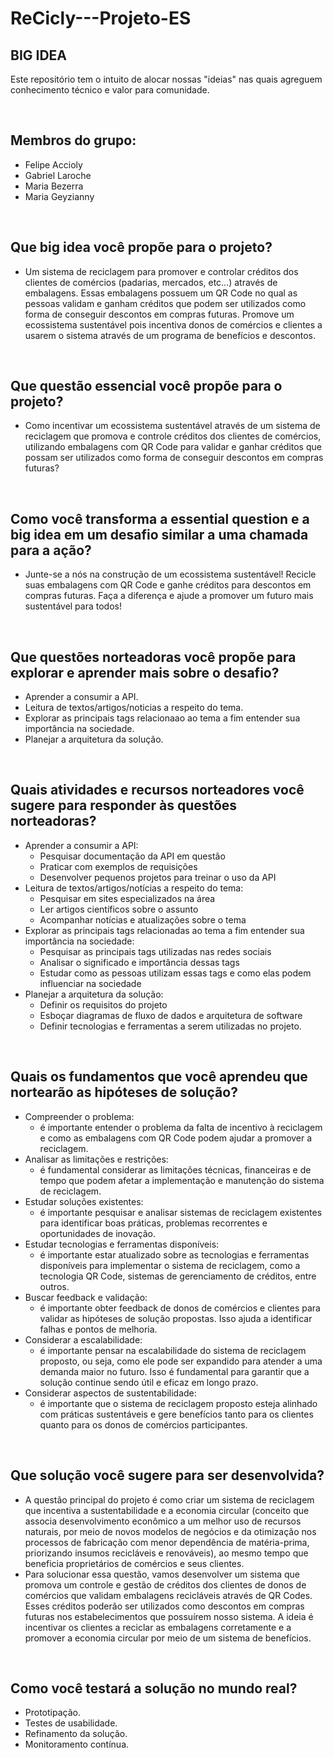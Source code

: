 # ReCicly---Projeto-ES

## BIG IDEA
Este repositório tem o intuito de alocar nossas "ideias" nas quais agreguem conhecimento técnico e valor para comunidade.

<br>

## Membros do grupo:
- Felipe Accioly  
- Gabriel Laroche  
- Maria Bezerra  
- Maria Geyzianny  

<br>

## ​Que big idea você propõe para o projeto?
- Um sistema de reciclagem para promover e controlar créditos dos clientes de comércios (padarias, mercados, etc…) através de embalagens. Essas embalagens possuem um QR Code no qual as pessoas validam e ganham créditos que podem ser utilizados como forma de conseguir descontos em compras futuras. Promove um ecossistema sustentável pois incentiva donos de comércios e clientes a usarem o sistema através de um programa de benefícios e descontos.

<br>

## Que questão essencial você propõe para o projeto?
- Como incentivar um ecossistema sustentável através de um sistema de reciclagem que promova e controle créditos dos clientes de comércios, utilizando embalagens com QR Code para validar e ganhar créditos que possam ser utilizados como forma de conseguir descontos em compras futuras?

<br>

## Como você transforma a essential question e a big idea em um desafio similar a uma chamada para a ação?
- Junte-se a nós na construção de um ecossistema sustentável! Recicle suas embalagens com QR Code e ganhe créditos para descontos em compras futuras. Faça a diferença e ajude a promover um futuro mais sustentável para todos!

<br>

## Que questões norteadoras você propõe para explorar e aprender mais sobre o desafio?
- Aprender a consumir a API.
- Leitura de textos/artigos/noticias a respeito do tema.
- Explorar as principais tags relacionaao ao tema a fim entender sua importância na sociedade.
- Planejar a arquitetura da solução.

<br>

## Quais atividades e recursos norteadores você sugere para responder às questões norteadoras?
- Aprender a consumir a API:
  * Pesquisar documentação da API em questão
  *  Praticar com exemplos de requisições
  *  Desenvolver pequenos projetos para treinar o uso da API
- Leitura de textos/artigos/notícias a respeito do tema:
  *  Pesquisar em sites especializados na área
  *  Ler artigos científicos sobre o assunto
  *  Acompanhar notícias e atualizações sobre o tema
- Explorar as principais tags relacionadas ao tema a fim entender sua importância na sociedade:
  *  Pesquisar as principais tags utilizadas nas redes sociais
  * Analisar o significado e importância dessas tags
  *  Estudar como as pessoas utilizam essas tags e como elas podem influenciar na sociedade
- Planejar a arquitetura da solução:
  * Definir os requisitos do projeto
  * Esboçar diagramas de fluxo de dados e arquitetura de software
  * Definir tecnologias e ferramentas a serem utilizadas no projeto.

<br>

## Quais os fundamentos que você aprendeu que nortearão as hipóteses de solução?
- Compreender o problema: 
  * é importante entender o problema da falta de incentivo à reciclagem e como as embalagens com QR Code podem ajudar a promover a reciclagem.
- Analisar as limitações e restrições: 
  * é fundamental considerar as limitações técnicas, financeiras e de tempo que podem afetar a implementação e manutenção do sistema de reciclagem.
- Estudar soluções existentes: 
  * é importante pesquisar e analisar sistemas de reciclagem existentes para identificar boas práticas, problemas recorrentes e oportunidades de inovação.
- Estudar tecnologias e ferramentas disponíveis:
  * é importante estar atualizado sobre as tecnologias e ferramentas disponíveis para implementar o sistema de reciclagem, como a tecnologia QR Code, sistemas de gerenciamento de créditos, entre outros.
- Buscar feedback e validação: 
  * é importante obter feedback de donos de comércios e clientes para validar as hipóteses de solução propostas. Isso ajuda a identificar falhas e pontos de melhoria.
- Considerar a escalabilidade:
  * é importante pensar na escalabilidade do sistema de reciclagem proposto, ou seja, como ele pode ser expandido para atender a uma demanda maior no futuro. Isso é fundamental para garantir que a solução continue sendo útil e eficaz em longo prazo.
- Considerar aspectos de sustentabilidade:
  * é importante que o sistema de reciclagem proposto esteja alinhado com práticas sustentáveis e gere benefícios tanto para os clientes quanto para os donos de comércios participantes.

<br>

## Que solução você sugere para ser desenvolvida?

* A questão principal do projeto é como criar um sistema de reciclagem que incentiva a sustentabilidade e a economia circular (conceito que associa desenvolvimento econômico a um melhor uso de recursos naturais, por meio de novos modelos de negócios e da otimização nos processos de fabricação com menor dependência de matéria-prima, priorizando insumos recicláveis e renováveis), ao mesmo tempo que beneficia proprietários de comércios e seus clientes.
* Para solucionar essa questão, vamos desenvolver um sistema que promova um controle e gestão de créditos dos clientes de donos de comércios que validam embalagens recicláveis através de QR Codes. Esses créditos poderão ser utilizados como descontos em compras futuras nos estabelecimentos que possuírem nosso sistema. A ideia é incentivar os clientes a reciclar as embalagens corretamente e a promover a economia circular por meio de um sistema de benefícios.

<br>

## Como você testará a solução no mundo real?

- Prototipação.
- Testes de usabilidade.
- Refinamento da solução.
- Monitoramento contínua.
